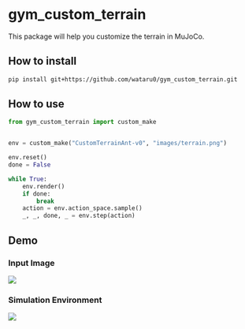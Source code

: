 # gym_custom_terrain
This package will help you customize the terrain in MuJoCo.

## How to install

```sh
pip install git+https://github.com/wataru0/gym_custom_terrain.git
```


## How to use

```python
from gym_custom_terrain import custom_make


env = custom_make("CustomTerrainAnt-v0", "images/terrain.png")

env.reset()
done = False

while True:
    env.render()
    if done:
        break
    action = env.action_space.sample()
    _, _, done, _ = env.step(action)
```

## Demo

### Input Image

<img src=https://user-images.githubusercontent.com/44032125/105473966-1256af80-5ce1-11eb-82a8-3a9346925543.png>

### Simulation Environment

<img src=https://user-images.githubusercontent.com/44032125/105473915-036ffd00-5ce1-11eb-9568-cdedf96419d8.png>


